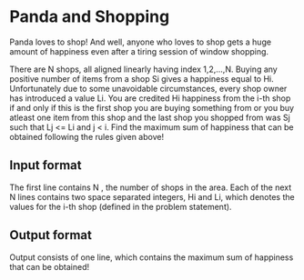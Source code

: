 # Panda and Shopping

Panda loves to shop! And well, anyone who loves to shop gets a huge amount of happiness even after a tiring session of window shopping.

There are N shops, all aligned linearly having index 1,2,...,N. Buying any positive number of items from a shop Si gives a happiness equal to Hi. Unfortunately due to some unavoidable circumstances, every shop owner has introduced a value Li. You are credited Hi happiness from the i-th shop if and only if this is the first shop you are buying something from or you buy atleast one item from this shop and the last shop you shopped from was Sj such that Lj <= Li and j < i. Find the maximum sum of happiness that can be obtained following the rules given above!

## Input format

The first line contains N , the number of shops in the area. Each of the next N lines contains two space separated integers, Hi and Li, which denotes the values for the i-th shop (defined in the problem statement).

## Output format

Output consists of one line, which contains the maximum sum of happiness that can be obtained!
